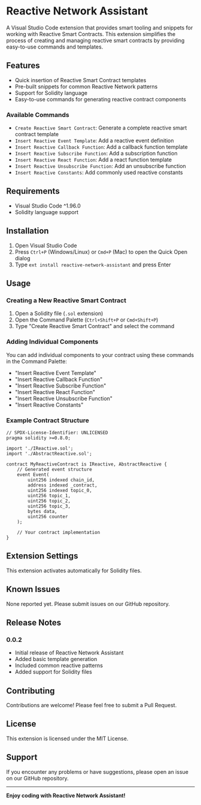 # Reactive Network Assistant

A Visual Studio Code extension that provides smart tooling and snippets for working with Reactive Smart Contracts. This extension simplifies the process of creating and managing reactive smart contracts by providing easy-to-use commands and templates.

## Features

- Quick insertion of Reactive Smart Contract templates
- Pre-built snippets for common Reactive Network patterns
- Support for Solidity language
- Easy-to-use commands for generating reactive contract components

### Available Commands

- `Create Reactive Smart Contract`: Generate a complete reactive smart contract template
- `Insert Reactive Event Template`: Add a reactive event definition
- `Insert Reactive Callback Function`: Add a callback function template
- `Insert Reactive Subscribe Function`: Add a subscription function
- `Insert Reactive React Function`: Add a react function template
- `Insert Reactive Unsubscribe Function`: Add an unsubscribe function
- `Insert Reactive Constants`: Add commonly used reactive constants

## Requirements

- Visual Studio Code ^1.96.0
- Solidity language support

## Installation

1. Open Visual Studio Code
2. Press `Ctrl+P` (Windows/Linux) or `Cmd+P` (Mac) to open the Quick Open dialog
3. Type `ext install reactive-network-assistant` and press Enter

## Usage

### Creating a New Reactive Smart Contract

1. Open a Solidity file (`.sol` extension)
2. Open the Command Palette (`Ctrl+Shift+P` or `Cmd+Shift+P`)
3. Type "Create Reactive Smart Contract" and select the command

### Adding Individual Components

You can add individual components to your contract using these commands in the Command Palette:

- "Insert Reactive Event Template"
- "Insert Reactive Callback Function"
- "Insert Reactive Subscribe Function"
- "Insert Reactive React Function"
- "Insert Reactive Unsubscribe Function"
- "Insert Reactive Constants"

### Example Contract Structure

```solidity
// SPDX-License-Identifier: UNLICENSED
pragma solidity >=0.8.0;

import './IReactive.sol';
import './AbstractReactive.sol';

contract MyReactiveContract is IReactive, AbstractReactive {
    // Generated event structure
    event Event(
        uint256 indexed chain_id,
        address indexed _contract,
        uint256 indexed topic_0,
        uint256 topic_1,
        uint256 topic_2,
        uint256 topic_3,
        bytes data,
        uint256 counter
    );

    // Your contract implementation
}
```

## Extension Settings

This extension activates automatically for Solidity files.

## Known Issues

None reported yet. Please submit issues on our GitHub repository.

## Release Notes

### 0.0.2
- Initial release of Reactive Network Assistant
- Added basic template generation
- Included common reactive patterns
- Added support for Solidity files

## Contributing

Contributions are welcome! Please feel free to submit a Pull Request.

## License

This extension is licensed under the MIT License.

## Support

If you encounter any problems or have suggestions, please open an issue on our GitHub repository.

---

**Enjoy coding with Reactive Network Assistant!**
